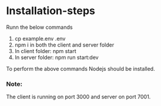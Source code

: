 # Installation-steps
Runn the below commands
1. cp example.env .env
2. npm i in both the client and server folder
3. In client folder: npm start
4. In server folder: npm run start:dev

To perform the above commands Nodejs should be installed. 

### Note:
The client is running on port 3000 and server on port 7001.


